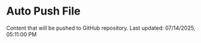 # Auto Push File

Content that will be pushed to GitHub repository.
Last updated: 07/14/2025, 05:11:00 PM